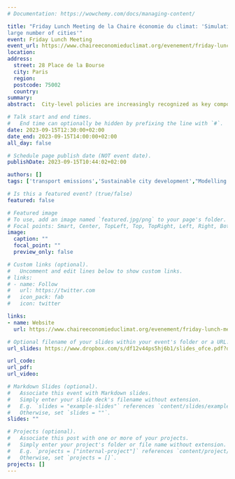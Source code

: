 ```yaml
---
# Documentation: https://wowchemy.com/docs/managing-content/

title: "Friday Lunch Meeting de la Chaire économie du climat: 'Simulating the impact of urban climate policies over a
large number of cities'"
event: Friday Lunch Meeting
event_url: https://www.chaireeconomieduclimat.org/evenement/friday-lunch-meeting-debat-vincent-viguie-15-septembre-2023/
location:
address: 
  street: 28 Place de la Bourse
  city: Paris
  region:
  postcode: 75002
  country:
summary:
abstract:  City-level policies are increasingly recognized as key components of strategies to reduce transport greenhouse gas emissions. However, at a global scale, their total efficiencies, costs and practical feasibility remain unclear. I will present a few papers in which we show that, thanks to the recent increase in local data availability, urban economic and transport models can help analyze and simulate the potential, the welfare impacts and the inequalities created by transport policies in cities in different countries. Our results highlight that there is no one-size-fits-all policy, but that, with city-specific strategies, it seems generally possible to sharply reduce emissions, over 15 to 20 years, while increasing the average welfare of the inhabitants. However, inequality creation by the policies appears as one of the main challenge, as it raises ethical issues and threatens the political acceptability of the policies. How to overcome this challenge still appears as a research gap.

# Talk start and end times.
#   End time can optionally be hidden by prefixing the line with `#`.
date: 2023-09-15T12:30:00+02:00
date_end: 2023-09-15T14:00:00+02:00
all_day: false

# Schedule page publish date (NOT event date).
publishDate: 2023-09-15T10:44:02+02:00

authors: []
tags: ['transport emissions','Sustainable city development',"Modelling city evolutions"]

# Is this a featured event? (true/false)
featured: false

# Featured image
# To use, add an image named `featured.jpg/png` to your page's folder. 
# Focal points: Smart, Center, TopLeft, Top, TopRight, Left, Right, BottomLeft, Bottom, BottomRight.
image:
  caption: ""
  focal_point: ""
  preview_only: false

# Custom links (optional).
#   Uncomment and edit lines below to show custom links.
# links:
# - name: Follow
#   url: https://twitter.com
#   icon_pack: fab
#   icon: twitter

links:
- name: Website
  url: https://www.chaireeconomieduclimat.org/evenement/friday-lunch-meeting-debat-vincent-viguie-15-septembre-2023/

# Optional filename of your slides within your event's folder or a URL.
url_slides: https://www.dropbox.com/s/df12v44ps5hj6b1/slides_ofce.pdf?dl=0

url_code:
url_pdf:
url_video:

# Markdown Slides (optional).
#   Associate this event with Markdown slides.
#   Simply enter your slide deck's filename without extension.
#   E.g. `slides = "example-slides"` references `content/slides/example-slides.md`.
#   Otherwise, set `slides = ""`.
slides: ""

# Projects (optional).
#   Associate this post with one or more of your projects.
#   Simply enter your project's folder or file name without extension.
#   E.g. `projects = ["internal-project"]` references `content/project/deep-learning/index.md`.
#   Otherwise, set `projects = []`.
projects: []
---
```

